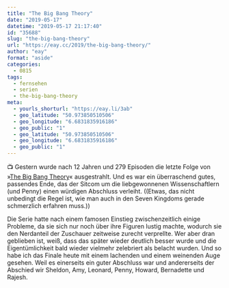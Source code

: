 ```yaml
---
title: "The Big Bang Theory"
date: "2019-05-17"
datetime: "2019-05-17 21:17:40"
id: "35688"
slug: "the-big-bang-theory"
url: "https://eay.cc/2019/the-big-bang-theory/"
author: "eay"
format: "aside"
categories:
  - 0815
tags:
  - fernsehen
  - serien
  - the-big-bang-theory
meta:
  - yourls_shorturl: "https://eay.li/3ab"
  - geo_latitude: "50.973850510506"
  - geo_longitude: "6.6831835916186"
  - geo_public: "1"
  - geo_latitude: "50.973850510506"
  - geo_longitude: "6.6831835916186"
  - geo_public: "1"
---
```


📺 Gestern wurde nach 12 Jahren und 279 Episoden die letzte Folge von »[The Big Bang Theory](https://en.wikipedia.org/wiki/The_Big_Bang_Theory)« ausgestrahlt. Und es war ein über­raschend gutes, passendes Ende, das der Sitcom um die liebgewonnenen Wissen­schaftlern (und Penny) einen würdigen Abschluss verleiht. ((Etwas, das nicht unbedingt die Regel ist, wie man auch in den Seven Kingdoms gerade schmerzlich erfahren muss.))

Die Serie hatte nach einem famosen Einstieg zwischen­zeitlich einige Probleme, da sie sich nur noch über ihre Figuren lustig machte, wodurch sie den Nerdanteil der Zuschauer zeitweise zurecht verprellte. Wer aber dran geblieben ist, weiß, dass das später wieder deutlich besser wurde und die Eigentüm­lichkeit bald wieder vielmehr zelebriert als belacht wurden. Und so habe ich das Finale heute mit einem lachenden und einem weinenden Auge gesehen. Weil es einerseits ein guter Abschluss war und andererseits der Abschied wir Sheldon, Amy, Leonard, Penny, Howard, Bernadette und Rajesh.

